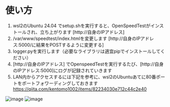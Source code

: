 # 使い方
1. wsl2のUbuntu 24.04 でsetup.shを実行すると、OpenSpeedTestがインストールされ、立ち上がります [http://自身のIPアドレス]
1. /var/www/speedtest/index.htmlを変更します [http://自身のIPアドレス:5000/に結果をPOSTするように変更する]
1. logger.pyを実行します（必要なライブラリは適宜pipでインストールしてください）
1. [http://自身のIPアドレス] でOpenspeedTestを実行するたび、[http://自身のIPアドレス:5000]にログが記録されていきます
1. LAN内からアクセスするには下記を参考に、wsl2のUbuntuあてに80番ポートをポートフォワーディングしておきます
https://qiita.com/kentomo1002/items/82234030e712c44c2e40

![image](https://github.com/user-attachments/assets/50fdb2e7-bdb7-4b85-95b8-ee80a03f7352)
![image](https://github.com/user-attachments/assets/56c6e0a7-653b-48bc-b930-d5cb2c3c4df2)
